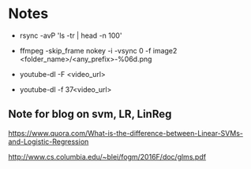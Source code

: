 # Notes


- rsync -avP 'ls -tr | head -n 100'   <destination>
  
- ffmpeg -skip_frame nokey -i <videfilename> -vsync 0 -f image2 <folder_name>/<any_prefix>-%06d.png

- youtube-dl -F <video_url> 
- youtube-dl -f 37<video_url> 

  
  
## Note for blog on svm, LR, LinReg
  https://www.quora.com/What-is-the-difference-between-Linear-SVMs-and-Logistic-Regression
  
  http://www.cs.columbia.edu/~blei/fogm/2016F/doc/glms.pdf
